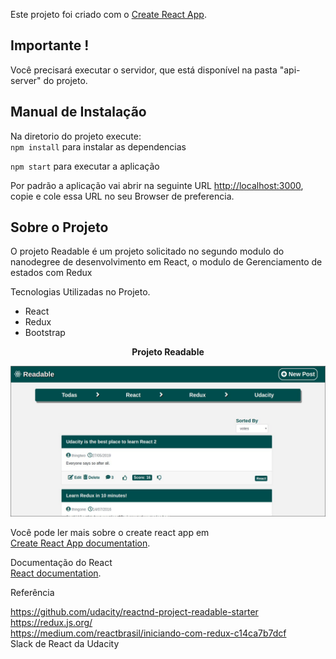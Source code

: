 Este projeto foi criado com o [Create React App](https://github.com/facebook/create-react-app).

## Importante !

Você precisará executar o servidor, que está disponível na pasta "api-server" do projeto.

## Manual de Instalação

Na diretorio do projeto execute: <br>
`npm install` para instalar as dependencias <br>  

`npm start` para executar a aplicação 


Por padrão a aplicação vai abrir na seguinte URL [http://localhost:3000](http://localhost:3000), copie e cole essa URL no seu Browser de preferencia.


## Sobre o Projeto

O projeto Readable é um projeto solicitado no segundo modulo do nanodegree de desenvolvimento em React, o modulo de Gerenciamento de estados com Redux

<p> Tecnologias Utilizadas no Projeto. </p>
<ul>
  <li>React</li>
  <li>Redux</li>
  <li>Bootstrap</li>
</ul>

<p align="center"><b>Projeto Readable </b></p>
<p align="center">
  <img src="principal.jpg" width="700" />
</p>  

 Você pode ler mais sobre o create react app em <br>[Create React App documentation](https://facebook.github.io/create-react-app/docs/getting-started).

Documentação do React <br> [React documentation](https://reactjs.org/).

Referência

https://github.com/udacity/reactnd-project-readable-starter <br>
https://redux.js.org/ <br>
https://medium.com/reactbrasil/iniciando-com-redux-c14ca7b7dcf <br>
Slack de React da Udacity